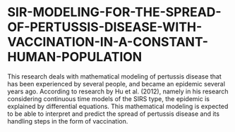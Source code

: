 # SIR-MODELING-FOR-THE-SPREAD-OF-PERTUSSIS-DISEASE-WITH-VACCINATION-IN-A-CONSTANT-HUMAN-POPULATION
This research deals with mathematical modeling of pertussis disease that has been experienced by several people, and became an epidemic several years ago. According to research by Hu et al. (2012), namely in his research considering continuous time models of the SIRS type, the epidemic is explained by differential equations. This mathematical modeling is expected to be able to interpret and predict the spread of pertussis disease and its handling steps in the form of vaccination.
